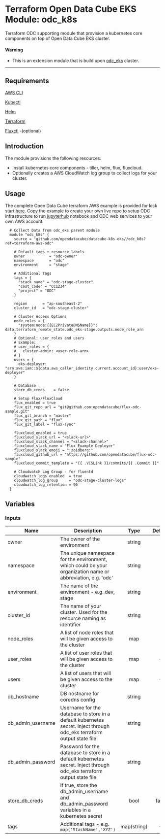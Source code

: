 # Terraform Open Data Cube EKS Module: odc_k8s

Terraform ODC supporting module that provision a kubernetes core components on top of Open Data Cube EKS cluster. 

#### Warning

* This is an extension module that is build upon [odc_eks](https://github.com/opendatacube/datacube-k8s-eks/tree/terraform-aws-odc/odc_eks) cluster.

---

## Requirements

[AWS CLI](https://aws.amazon.com/cli/)

[Kubectl](https://kubernetes.io/docs/tasks/tools/install-kubectl/)

[Helm](https://github.com/kubernetes/helm#install)

[Terraform](https://www.terraform.io/downloads.html)

[Fluxctl](https://docs.fluxcd.io/en/stable/tutorials/get-started.html) -(optional)

## Introduction

The module provisions the following resources:

- Install kubernetes core components - tiller, helm, flux, fluxcloud.
- Optionally creates a AWS CloudWatch log group to collect logs for your cluster.

## Usage

The complete Open Data Cube terraform AWS example is provided for kick start [here](https://github.com/opendatacube/datacube-k8s-eks/tree/terraform-aws-odc/examples/stage).
Copy the example to create your own live repo to setup ODC infrastructure to run [jupyterhub](https://github.com/jupyterhub/zero-to-jupyterhub-k8s) notebook and ODC web services to your own AWS account.

```hcl-terraform
  # Collect Data from odc_eks parent module
  module "odc_k8s" {
    source = "github.com/opendatacube/datacube-k8s-eks//odc_k8s?ref=terraform-aws-odc"
    
    # Default tags + resource labels
    owner           = "odc-owner"
    namespace       = "odc"
    environment     = "stage"
    
    # Additional Tags
    tags = {
      "stack_name" = "odc-stage-cluster"
      "cost_code" = "CC1234"
      "project" = "ODC"
    }
    
    region       = "ap-southeast-2"
    cluster_id   = "odc-stage-cluster"
    
    # Cluster Access Options
    node_roles = {
      "system:node:{{EC2PrivateDNSName}}": data.terraform_remote_state.odc_eks-stage.outputs.node_role_arn
    }
    # Optional: user_roles and users
    # Example:
    # user_roles = {
    #   cluster-admin: <user-role-arn>
    # }
    users = {
      eks-deployer: "arn:aws:iam::${data.aws_caller_identity.current.account_id}:user/eks-deployer"
    }
    
    # Database
    store_db_creds    = false
    
    # Setup Flux/FluxCloud
    flux_enabled = true
    flux_git_repo_url = "git@github.com:opendatacube/flux-odc-sample.git"
    flux_git_branch = "master"
    flux_git_path = "flux"
    flux_git_label = "flux-sync"
    
    fluxcloud_enabled = true
    fluxcloud_slack_url = "<slack-url>"
    fluxcloud_slack_channel = "<slack-channel>"
    fluxcloud_slack_name = "Flux Example Deployer"
    fluxcloud_slack_emoji = ":zoidberg:"
    fluxcloud_github_url = "https://github.com/opendatacube/flux-odc-sample"
    fluxcloud_commit_template = "{{ .VCSLink }}/commits/{{ .Commit }}"
    
    # Cloudwatch Log Group - for fluentd
    cloudwatch_logs_enabled  = true
    cloudwatch_log_group     = "odc-stage-cluster-logs"
    cloudwatch_log_retention = 90
  }
```

## Variables

### Inputs
| Name | Description | Type | Default | Required |
|------|-------------|:----:|:-----:|:-----:|
| owner | The owner of the environment | string | `` | yes |
| namespace | The unique namespace for the environment, which could be your organization name or abbreviation, e.g. 'odc' | string | `` | yes |
| environment | The name of the environment - e.g. dev, stage | string | `` | yes |
| cluster_id | The name of your cluster. Used for the resource naming as identifier | string | `` | yes |
| node_roles | A list of node roles that will be given access to the cluster | map | | Yes |
| user_roles | A list of user roles that will be given access to the cluster | map | {} | No |
| users | A list of users that will be given access to the cluster | map | {} | No |
| db_hostname | DB hostname for coredns config | string | `` | No |
| db_admin_username | Username for the database to store in a default kubernetes secret. Inject through odc_eks terraform output state file | string | `` | No |
| db_admin_password | Password for the database to store in a default kubernetes secret. Inject through odc_eks terraform output state file | string | `` | No |
| store_db_creds | If true, store the db_admin_username and db_admin_password variables in a kubernetes secret | bool | false | No |
| tags | Additional tags - e.g. `map('StackName','XYZ')` | map(string) | {} | no | 